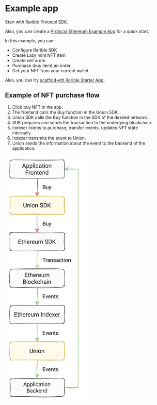 # Example app

Start with [Rarible Protocol SDK](https://github.com/rarible/sdk).

Also, you can create a [Protocol Ethereum Example App](https://github.com/rarible/protocol-example/) for a quick start.

In this example, you can:

- Configure Rarible SDK
- Create Lazy mint NFT item
- Create sell order
- Purchase (buy item) an order
- Get your NFT from your current wallet

Also, you can try [scaffold-eth Rarible Starter App](https://github.com/ipatka/scaffold-eth/tree/rarible-starter-app).

## Example of NFT purchase flow

1. Click buy NFT in the app.
2. The frontend calls the Buy function in the Union SDK.
3. Union SDK calls the Buy function in the SDK of the desired network.
4. SDK prepares and sends the transaction to the underlying blockchain.
5. Indexer listens to purchase, transfer events, updates NFT state internally.
6. Indexer transmits the event to Union.
7. Union sends the information about the event to the backend of the application.

![](img/union_purchase.png)
